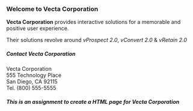 ### Welcome to Vecta Corporation 

**Vecta Corporation** provides interactive solutions for a memorable and positive user experience. 

Their solutions revolve around _vProspect 2.0_, _vConvert 2.0_ & _vRetain 2.0_


##### Contact Vecta Corporation
Vecta Corporation  
555 Technology Place  
San Diego, CA 92115  
Tel. (800) 555-5555  

##### _This is an assignment to create a HTML page for Vecta Corporation_

